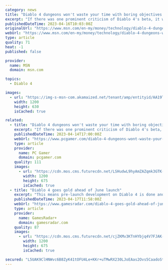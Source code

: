 ```yaml
---
category: news
title: "Diablo 4 dungeons won't waste your time with boring objectives and dead ends when it launches this June"
excerpt: "If there was one prominent criticism of Diablo 4's beta, it was the lack of dungeon variety and the monotony of the objectives within them. Blizzard published a blog post today that looks a lot like ..."
publishedDateTime: 2023-04-16T10:03:00Z
originalUrl: "https://www.msn.com/en-my/money/technology/diablo-4-dungeons-won-t-waste-your-time-with-boring-objectives-and-dead-ends-when-it-launches-this-june/ar-AA19SHdR"
webUrl: "https://www.msn.com/en-my/money/technology/diablo-4-dungeons-won-t-waste-your-time-with-boring-objectives-and-dead-ends-when-it-launches-this-june/ar-AA19SHdR"
type: article
quality: 71
heat: -1
published: false

provider:
  name: MSN
  domain: msn.com

topics:
  - Diablo 4

images:
  - url: "https://img-s-msn-com.akamaized.net/tenant/amp/entityid/AA19T1eQ.img?h=630&w=1200&m=6&q=60&o=t&l=f&f=jpg"
    width: 1200
    height: 630
    isCached: true

related:
  - title: "Diablo 4 dungeons won't waste your time with boring objectives and dead ends when it launches this June"
    excerpt: "If there was one prominent criticism of Diablo 4's beta, it was the lack of dungeon variety and the monotony of the objectives within them. Blizzard published a blog post today that looks a lot like patch notes for Diablo 4's June 6 release."
    publishedDateTime: 2023-04-14T17:00:00Z
    webUrl: "https://www.pcgamer.com/diablo-4-dungeons-wont-waste-your-time-with-boring-objectives-and-dead-ends-when-it-launches-this-june/"
    type: article
    provider:
      name: PC Gamer
      domain: pcgamer.com
    quality: 111
    images:
      - url: "https://cdn.mos.cms.futurecdn.net/LSHudwL9hyAmZAZqmk3GTK-1200-80.jpg"
        width: 1200
        height: 675
        isCached: true
  - title: "Diablo 4 goes gold ahead of June launch"
    excerpt: "This means pre-launch development on Diablo 4 is done and that Blizzard has deemed the game ready to ship on June 6. Why does it matter? Well, in a time when game delays have become the norm instead ..."
    publishedDateTime: 2023-04-17T11:58:00Z
    webUrl: "https://www.gamesradar.com/diablo-4-goes-gold-ahead-of-june-launch/"
    type: article
    provider:
      name: GamesRadar+
      domain: gamesradar.com
    quality: 87
    images:
      - url: "https://cdn.mos.cms.futurecdn.net/cjZKMv3KTnHYbjq4V7FJAK-1200-80.jpg"
        width: 1200
        height: 675
        isCached: true

secured: "L5UAK9ClHNWvc6B8ZyK41tOFU4Le+KKr+uTMwRX230LJoEAas2Ovs5CaadoStInnbyidML6fkB+fXbRimpT41BH8FowRmjOxiLMtVwFulqVTucU2ZWZf5F3eHq6i79gepx/62er5mMTmKHZKez14E64PYSxLShFDhzyYLJaGMllKGP4vKFrCkOfljSVEyqAfQVWZjnweQ1Wl3bREvpnJ9g48PuJR1vSuiBBLE3Euq7juIXLq3DHJtQs8tuebAKAzlWSHRWyIOUeEJW3uwaOawSHe44R8U2qLVIOW2IlKK9B+U+5zGSgee/yC0G0JN7Ae8P7rxeyxWg5X2R5bsKwMCbwVpbL7D1qdq8GlhlIhLc4=;QviCawrQPDv8PpboxBKKRA=="
---
```


